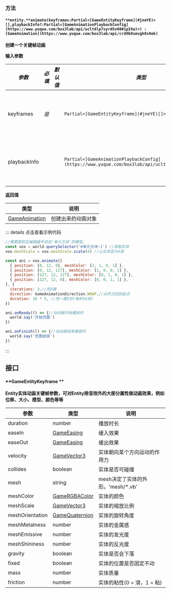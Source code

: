 
### **方法**

#### `**entity.**animate(keyframes:Partial<[GameEntityKeyframe](#jneYE)>[],playbackInfo?:Partial<[GameAnimationPlaybackConfig](https://www.yuque.com/box3lab/api/uclt6lp7syrd5v00#ipI8a)>) : [GameAnimation](https://www.yuque.com/box3lab/api/crd9b8smvgh8s0ek)`
**创建一个关键帧动画**

**输入参数**

| _**参数**_ | **_必填_** | **_默认值_** | **_类型_** | **_说明_** |
| --- | --- | --- | --- | --- |
| keyframes | _是_ | | `Partial<[GameEntityKeyframe](#jneYE)[]>` | 关键帧的数据 |
| playbackInfo | | | `Partial<[GameAnimationPlaybackConfig](https://www.yuque.com/box3lab/api/uclt6lp7syrd5v00#ipI8a)>` | 动画播放参数 |

**返回值**

| **类型** | **说明** |
| --- | --- |
| [GameAnimation](https://www.yuque.com/box3lab/api/crd9b8smvgh8s0ek) | 创建出来的动画对象 |

::: details 点击查看示例代码
```javascript
//需要提前在编辑器中添加'单元方块'的模型。 
const vox = world.querySelector('#单元方块-1') //获取实体
vox.meshScale = vox.meshScale.scale(4) //让实体变大4倍

const ani = vox.animate([
  { position: [0, 12, 0], meshColor: [1, 1, 0, 1] },
  { position: [0, 12, 127], meshColor: [1, 0, 0, 1] },
  { position: [127, 12, 127], meshColor: [0, 1, 0, 1] },
  { position: [127, 12, 0], meshColor: [0, 0, 1, 1] },
], {
  iterations: 3,//兜3圈
  direction: GameAnimationDirection.WRAP,//从终点回到起点
  duration: 16 * 5, //兜一圈5秒(每秒16帧)
})

ani.onReady(() => {//当动画开始播放时
  world.say('开始兜圈')
})

ani.onFinish(() => {//当动画结束播放时
  world.say('兜圈结束')
})
```
:::

## 接口

#### **GameEntityKeyframe **
**Entity实体动画关键帧参数，可对Entity除音效外的大部分属性做动画效果，例如位移、大小、模型、颜色等等**

| **参数** | **类型** | **说明** |
| --- | --- | --- |
| duration | number | 播放时长 |
| easeIn | [GameEasing](https://www.yuque.com/box3lab/api/uclt6lp7syrd5v00#Id5nB) | 缓入效果 |
| easeOut | [GameEasing](https://www.yuque.com/box3lab/api/uclt6lp7syrd5v00#Id5nB) | 缓出效果 |
| velocity | [GameVector3](https://www.yuque.com/box3lab/api/sug8utrs043aep5v) | 实体朝向某个方向运动的作用力 |
| collides | boolean | 实体是否可碰撞 |
| mesh | string | mesh决定了实体的外形。'mesh/*.vb' |
| meshColor | [GameRGBAColor](https://www.yuque.com/box3lab/api/hlidmzg26mskni2e) | 实体的颜色 |
| meshScale | [GameVector3](https://www.yuque.com/box3lab/api/sug8utrs043aep5v) | 实体的缩放比例 |
| meshOrientation | [GameQuaternion](https://www.yuque.com/box3lab/api/fnpgxl0r4wrgl3rg) | 实体的旋转角度 |
| meshMetalness | number | 实体的金属感 |
| meshEmissive | number | 实体的发光度 |
| meshShininess | number | 实体的反光度 |
| gravity | boolean | 实体是否会下落 |
| fixed | boolean | 实体的位置是否固定不动 |
| mass | number | 实体质量 |
| friction | number | 实体的粘性(0 = 滑，1 = 粘) |

